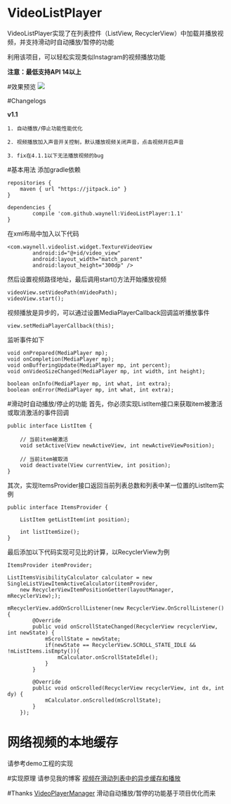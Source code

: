 # VideoListPlayer
VideoListPlayer实现了在列表控件（ListView, RecyclerView）中加载并播放视频，并支持滑动时自动播放/暂停的功能

利用该项目，可以轻松实现类似Instagram的视频播放功能

**注意：最低支持API 14以上**

#效果预览
![](./art/preview.gif)

#Changelogs

**v1.1**

	1. 自动播放/停止功能性能优化

	2. 视频播放加入声音开关控制，默认播放视频关闭声音，点击视频开启声音

	3. fix在4.1.1以下无法播放视频的bug


#基本用法
添加gradle依赖
	
	repositories {
		maven { url "https://jitpack.io" }
	}
	
	dependencies {
	        compile 'com.github.waynell:VideoListPlayer:1.1'
	}

在xml布局中加入以下代码

	<com.waynell.videolist.widget.TextureVideoView
            android:id="@+id/video_view"
            android:layout_width="match_parent"
            android:layout_height="300dp" />
            
然后设置视频路径地址，最后调用start()方法开始播放视频

	videoView.setVideoPath(mVideoPath);
    videoView.start();

视频播放是异步的，可以通过设置MediaPlayerCallback回调监听播放事件

	view.setMediaPlayerCallback(this);

监听事件如下

    void onPrepared(MediaPlayer mp);
    void onCompletion(MediaPlayer mp);
    void onBufferingUpdate(MediaPlayer mp, int percent);
    void onVideoSizeChanged(MediaPlayer mp, int width, int height);

    boolean onInfo(MediaPlayer mp, int what, int extra);
    boolean onError(MediaPlayer mp, int what, int extra);


#滑动时自动播放/停止的功能
首先，你必须实现ListItem接口来获取item被激活或取消激活的事件回调
	
    public interface ListItem {
        
        // 当前item被激活
        void setActive(View newActiveView, int newActiveViewPosition);
        
        // 当前item被取消
        void deactivate(View currentView, int position);
	}

其次，实现ItemsProvider接口返回当前列表总数和列表中某一位置的ListItem实例
	
    public interface ItemsProvider {

    	ListItem getListItem(int position);

    	int listItemSize();
	}

最后添加以下代码实现可见比的计算，以RecyclerView为例
	
    ItemsProvider itemProvider;

	ListItemsVisibilityCalculator calculator = new SingleListViewItemActiveCalculator(itemProvider,
    	new RecyclerViewItemPositionGetter(layoutManager, mRecyclerView););
    
    mRecyclerView.addOnScrollListener(new RecyclerView.OnScrollListener() {
            @Override
            public void onScrollStateChanged(RecyclerView recyclerView, int newState) {
                mScrollState = newState;
                if(newState == RecyclerView.SCROLL_STATE_IDLE && !mListItems.isEmpty()){
                    mCalculator.onScrollStateIdle();
                }
            }

            @Override
            public void onScrolled(RecyclerView recyclerView, int dx, int dy) {
                mCalculator.onScrolled(mScrollState);
            }
        });
        
# 网络视频的本地缓存
请参考demo工程的实现


#实现原理
请参见我的博客 [视频在滑动列表中的异步缓存和播放](http://blog.waynell.com/2016/03/21/video-loader/)


#Thanks
[VideoPlayerManager](https://github.com/danylovolokh/VideoPlayerManager)
滑动自动播放/暂停的功能基于项目优化而来
